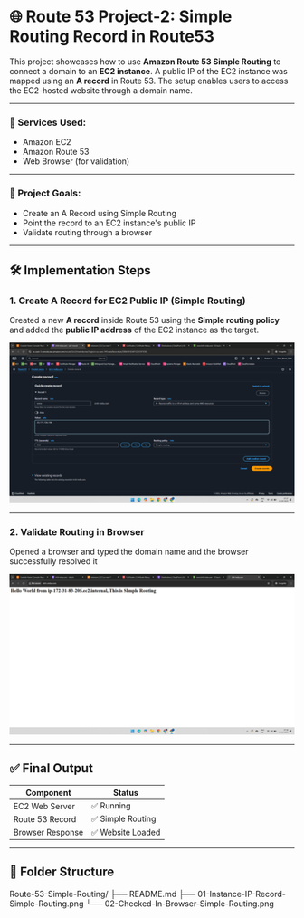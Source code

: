 # 🌐 Route 53 Project-2: Simple Routing Record in Route53

This project showcases how to use **Amazon Route 53 Simple Routing** to connect a domain to an **EC2 instance**.  A public IP of the EC2 instance was mapped using an **A record** in Route 53.  The setup enables users to access the EC2-hosted website through a domain name.

---

### 🧰 Services Used:
- Amazon EC2  
- Amazon Route 53  
- Web Browser (for validation)

---

### 🔧 Project Goals:
- Create an A Record using Simple Routing
- Point the record to an EC2 instance's public IP
- Validate routing through a browser

---

## 🛠️ Implementation Steps

### 1. Create A Record for EC2 Public IP (Simple Routing)

Created a new **A record** inside Route 53 using the **Simple routing policy** and added the **public IP address** of the EC2 instance as the target.
 
![Step 1](01-Instance-IP-Record-Simple-Routing.png)

---

### 2. Validate Routing in Browser

Opened a browser and typed the domain name and the browser successfully resolved it

![Step 2](02-Checked-In-Browser-Simple-Routing.png)

---

## ✅ Final Output

| Component         | Status            |
|------------------|-------------------|
| EC2 Web Server    | ✅ Running        |
| Route 53 Record   | ✅ Simple Routing |
| Browser Response  | ✅ Website Loaded |

---

## 📁 Folder Structure
Route-53-Simple-Routing/
├── README.md
├── 01-Instance-IP-Record-Simple-Routing.png
└── 02-Checked-In-Browser-Simple-Routing.png
